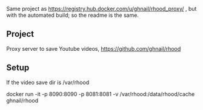 Same project as https://registry.hub.docker.com/u/ghnail/rhood_proxy/ ,
but with the automated build; so the readme is the same.

## Project

Proxy server to save Youtube videos, https://github.com/ghnail/rhood

## Setup

If the video save dir is /var/rhood

docker run -it -p 8090:8090 -p 8081:8081 -v /var/rhood:/data/rhood/cache ghnail/rhood